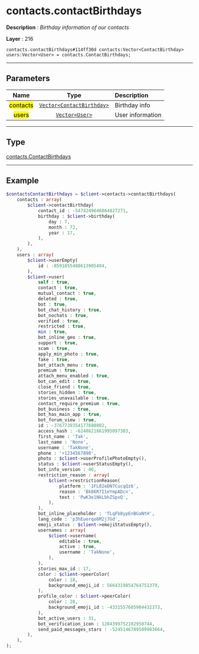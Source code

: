 # contacts.contactBirthdays

**Description** : *Birthday information of our contacts*

**Layer** : 216

```tl
contacts.contactBirthdays#114ff30d contacts:Vector<ContactBirthday> users:Vector<User> = contacts.ContactBirthdays;
```

---

## Parameters

| Name | Type | Description |
| :---: | :---: | :--- |
| <mark>contacts</mark> | [`Vector<ContactBirthday>`](type/ContactBirthday) | Birthday info |
| <mark>users</mark> | [`Vector<User>`](type/User) | User information |

---

## Type

[contacts.ContactBirthdays](type/contacts.ContactBirthdays)

---

## Example

```php
$contactsContactBirthdays = $client->contacts->contactBirthdays(
	contacts : array(
		$client->contactBirthday(
			contact_id : -5474249646064827271,
			birthday : $client->birthday(
				day : 7,
				month : 72,
				year : 17,
			),
		),
	),
	users : array(
		$client->userEmpty(
			id : -8591855488613905494,
		),
		$client->user(
			self : true,
			contact : true,
			mutual_contact : true,
			deleted : true,
			bot : true,
			bot_chat_history : true,
			bot_nochats : true,
			verified : true,
			restricted : true,
			min : true,
			bot_inline_geo : true,
			support : true,
			scam : true,
			apply_min_photo : true,
			fake : true,
			bot_attach_menu : true,
			premium : true,
			attach_menu_enabled : true,
			bot_can_edit : true,
			close_friend : true,
			stories_hidden : true,
			stories_unavailable : true,
			contact_require_premium : true,
			bot_business : true,
			bot_has_main_app : true,
			bot_forum_view : true,
			id : -3767739354177680802,
			access_hash : -6248621861995097303,
			first_name : 'Tak',
			last_name : 'None',
			username : 'TakNone',
			phone : '+1234567890',
			photo : $client->userProfilePhotoEmpty(),
			status : $client->userStatusEmpty(),
			bot_info_version : 46,
			restriction_reason : array(
				$client->restrictionReason(
					platform : '1FL02eDN7CucqQz6',
					reason : 'Bk86R7I1eYmpADcn',
					text : 'PwK3e1NkLbhZSpxQ',
				),
			),
			bot_inline_placeholder : 'fLqFb8ypEnBGaNtH',
			lang_code : 'p3hEuerqo6M2j7Gd',
			emoji_status : $client->emojiStatusEmpty(),
			usernames : array(
				$client->username(
					editable : true,
					active : true,
					username : 'TakNone',
				),
			),
			stories_max_id : 17,
			color : $client->peerColor(
				color : 18,
				background_emoji_id : 5664319854764751379,
			),
			profile_color : $client->peerColor(
				color : 28,
				background_emoji_id : -4331557685984432373,
			),
			bot_active_users : 31,
			bot_verification_icon : 1284399752102950744,
			send_paid_messages_stars : -5245146789509983664,
		),
	),
);
```